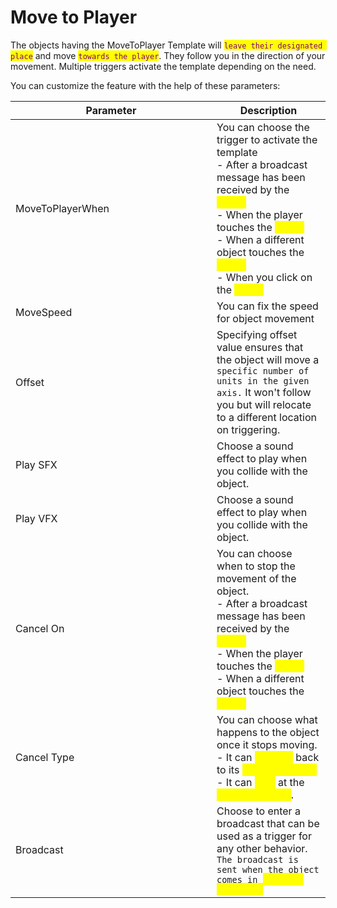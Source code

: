 # Move to Player

The objects having the MoveToPlayer Template will <mark style="color:purple;">`leave their designated place`</mark> and move <mark style="color:purple;">`towards the player`</mark>. They follow you in the direction of your movement.  Multiple triggers activate the template depending on the need.

You can customize the feature with the help of these parameters:

<table><thead><tr><th width="306">Parameter</th><th>Description</th></tr></thead><tbody><tr><td>MoveToPlayerWhen</td><td>You can choose the trigger to activate the template<br>- After a broadcast message has been received by the <mark style="color:yellow;">object</mark><br>- When the player touches the <mark style="color:yellow;">object</mark><br>- When a different object touches the <mark style="color:yellow;">object</mark><br>- When you click on the <mark style="color:yellow;">object</mark></td></tr><tr><td>MoveSpeed</td><td>You can fix the speed for object movement</td></tr><tr><td>Offset</td><td>Specifying offset value ensures that the object will move a <code>specific number of units in the given axis.</code> It won't follow you but will relocate to a different location on triggering.</td></tr><tr><td>Play SFX</td><td>Choose a sound effect to play when you collide with the object.</td></tr><tr><td>Play VFX</td><td>Choose a sound effect to play when you collide with the object.</td></tr><tr><td>Cancel On</td><td>You can choose when to stop the movement of the object.<br>- After a broadcast message has been received by the <mark style="color:yellow;">object</mark><br>- When the player touches the <mark style="color:yellow;">object</mark><br>- When a different object touches the <mark style="color:yellow;">object</mark></td></tr><tr><td>Cancel Type</td><td>You can choose what happens to the object once it stops moving. <br>- It can <mark style="color:yellow;">relocate</mark> back to its <mark style="color:yellow;">original position</mark><br>- It can <mark style="color:yellow;">stop</mark> at the <mark style="color:yellow;">current position</mark>.</td></tr><tr><td>Broadcast</td><td>Choose to enter a broadcast that can be used as a trigger for any other behavior. <br><code>The broadcast is sent when the object comes in </code><mark style="color:yellow;"><code>contact with you.</code></mark></td></tr></tbody></table>

